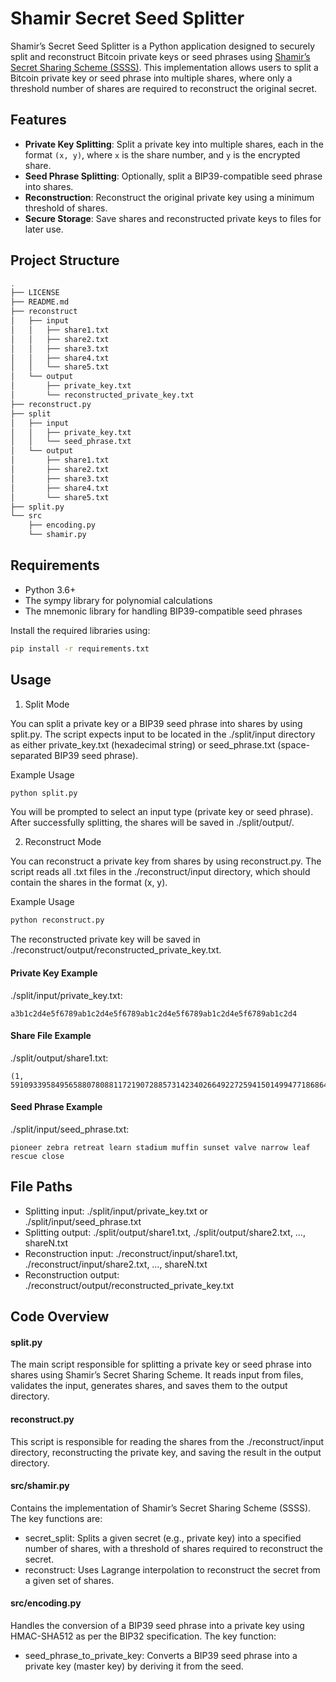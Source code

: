# Shamir Secret Seed Splitter

Shamir’s Secret Seed Splitter is a Python application designed to securely split and reconstruct Bitcoin private keys or seed phrases using [Shamir’s Secret Sharing Scheme (SSSS)](https://en.wikipedia.org/wiki/Shamir%27s_secret_sharing). This implementation allows users to split a Bitcoin private key or seed phrase into multiple shares, where only a threshold number of shares are required to reconstruct the original secret.

## Features

- **Private Key Splitting**: Split a private key into multiple shares, each in the format `(x, y)`, where `x` is the share number, and `y` is the encrypted share.
- **Seed Phrase Splitting**: Optionally, split a BIP39-compatible seed phrase into shares.
- **Reconstruction**: Reconstruct the original private key using a minimum threshold of shares.
- **Secure Storage**: Save shares and reconstructed private keys to files for later use.

## Project Structure

```bash
.
├── LICENSE
├── README.md
├── reconstruct
│   ├── input
│   │   ├── share1.txt
│   │   ├── share2.txt
│   │   ├── share3.txt
│   │   ├── share4.txt
│   │   └── share5.txt
│   └── output
│       ├── private_key.txt
│       └── reconstructed_private_key.txt
├── reconstruct.py
├── split
│   ├── input
│   │   ├── private_key.txt
│   │   └── seed_phrase.txt
│   └── output
│       ├── share1.txt
│       ├── share2.txt
│       ├── share3.txt
│       ├── share4.txt
│       └── share5.txt
├── split.py
└── src
    ├── encoding.py
    └── shamir.py
```

## Requirements

- Python 3.6+
- The sympy library for polynomial calculations
- The mnemonic library for handling BIP39-compatible seed phrases

Install the required libraries using:
```bash
pip install -r requirements.txt
```

## Usage

1. Split Mode

You can split a private key or a BIP39 seed phrase into shares by using split.py. The script expects input to be located in the ./split/input directory as either private_key.txt (hexadecimal string) or seed_phrase.txt (space-separated BIP39 seed phrase).

Example Usage
```bash
python split.py
```
You will be prompted to select an input type (private key or seed phrase). After successfully splitting, the shares will be saved in ./split/output/.

2. Reconstruct Mode

You can reconstruct a private key from shares by using reconstruct.py. The script reads all .txt files in the ./reconstruct/input directory, which should contain the shares in the format (x, y).

Example Usage
```bash
python reconstruct.py
```
The reconstructed private key will be saved in ./reconstruct/output/reconstructed_private_key.txt.

#### Private Key Example

./split/input/private_key.txt:
```
a3b1c2d4e5f6789ab1c2d4e5f6789ab1c2d4e5f6789ab1c2d4e5f6789ab1c2d4
```

#### Share File Example

./split/output/share1.txt:
```
(1, 59109339584956588078088117219072885731423402664922725941501499477186864055372)
```

#### Seed Phrase Example

./split/input/seed_phrase.txt:
```
pioneer zebra retreat learn stadium muffin sunset valve narrow leaf rescue close
```

## File Paths

- Splitting input: ./split/input/private_key.txt or ./split/input/seed_phrase.txt
- Splitting output: ./split/output/share1.txt, ./split/output/share2.txt, …, shareN.txt
- Reconstruction input: ./reconstruct/input/share1.txt, ./reconstruct/input/share2.txt, …, shareN.txt
- Reconstruction output: ./reconstruct/output/reconstructed_private_key.txt

## Code Overview

#### split.py

The main script responsible for splitting a private key or seed phrase into shares using Shamir’s Secret Sharing Scheme. It reads input from files, validates the input, generates shares, and saves them to the output directory.

#### reconstruct.py

This script is responsible for reading the shares from the ./reconstruct/input directory, reconstructing the private key, and saving the result in the output directory.

#### src/shamir.py

Contains the implementation of Shamir’s Secret Sharing Scheme (SSSS). The key functions are:

- secret_split: Splits a given secret (e.g., private key) into a specified number of shares, with a threshold of shares required to reconstruct the secret.
- reconstruct: Uses Lagrange interpolation to reconstruct the secret from a given set of shares.

#### src/encoding.py

Handles the conversion of a BIP39 seed phrase into a private key using HMAC-SHA512 as per the BIP32 specification. The key function:

- seed_phrase_to_private_key: Converts a BIP39 seed phrase into a private key (master key) by deriving it from the seed.